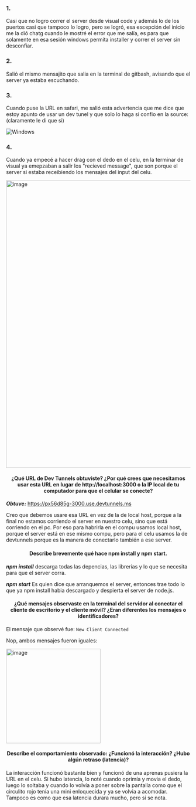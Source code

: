 ### 1.
Casi que no logro correr el server desde visual code y además lo de los puertos casi que tampoco lo logro, pero se logró, esa escepción del inicio me la dió chatg cuando le mostré el error que me salía, es para que solamente en esa sesión windows permita installer y correr el server sin desconfiar.

### 2.
Salió el mismo mensajito que salia en la terminal de gitbash, avisando que el server ya estaba escuchando.

### 3.
Cuando puse la URL en safari, me salió esta advertencia que me dice que estoy apunto de usar un dev tunel y que solo lo haga si confio en la source: (claramente le di que si)

![Windows](https://github.com/user-attachments/assets/cec62e8f-0721-48c9-a984-0b87bf925a72)

### 4.
Cuando ya empecé a hacer drag con el dedo en el celu, en la terminar de visual ya emepzaban a salir los "recieved message", que son porque el server si estaba receibiendo los mensajes del input del celu.

<img width="785" alt="image" src="https://github.com/user-attachments/assets/b6d43605-7dcd-49aa-9b64-16e686c3f7e9" />


#### <p align=center> ¿Qué URL de Dev Tunnels obtuviste? ¿Por qué crees que necesitamos usar esta URL en lugar de http://localhost:3000 o la IP local de tu computador para que el celular se conecte? </p>

***Obtuve:*** https://px56d85g-3000.use.devtunnels.ms

Creo que debemos usare esa URL en vez de la de local host, porque a la final no estamos corriendo el server en nuestro celu, sino que está corriendo en el pc. Por eso para habrirla en el compu usamos local host, porque el server está en ese mismo compu, pero para el celu usamos la de devtunnels porque es la manera de conectarlo también a ese server.

#### <p align=center>  Describe brevemente qué hace npm install y npm start. </p>

***npm install*** descarga todas las depencias, las librerias y lo que se necesita para que el server corra.

***npm start*** Es quien dice que arranquemos el server, entonces trae todo lo que ya npm install habia descargado y despierta el server de node.js.

#### <p align=center>  ¿Qué mensajes observaste en la terminal del servidor al conectar el cliente de escritorio y el cliente móvil? ¿Eran diferentes los mensajes o identificadores? </p>


El mensaje que observé fue: ```New Client Connected```

Nop, ambos mensajes fueron iguales: 

<img width="258" alt="image" src="https://github.com/user-attachments/assets/0383051f-8ab1-4989-9d93-cc8604c0db4d" />

#### <p align=center>  Describe el comportamiento observado: ¿Funcionó la interacción? ¿Hubo algún retraso (latencia)? </p>
La interacción funcionó bastante bien y funcionó de una aprenas pusiera la URL en el celu. Si hubo latencia, lo noté cuando oprimía y movia el dedo, luego lo soltaba y cuando lo volvía a poner sobre la pantalla como que el circulito rojo tenia una mini enloquecida y ya se volvia a acomodar. Tampoco es como que esa latencia durara mucho, pero si se nota.
